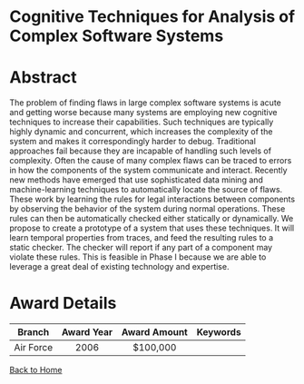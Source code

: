 
Cognitive Techniques for Analysis of Complex Software Systems
=============================================================

# Abstract


The problem of finding flaws in large complex software systems is acute and getting worse because many systems are employing new cognitive techniques to increase their capabilities.  Such techniques are typically highly dynamic and concurrent, which increases the complexity of the system and makes it correspondingly harder to debug.  Traditional approaches fail because they are incapable of handling such levels of complexity.  Often the cause of many complex flaws can be traced to errors in how the components of the system communicate and interact.  Recently new methods have emerged that use sophisticated data mining and machine-learning techniques to automatically locate the source of flaws.  These work by learning the rules for legal interactions between components by observing the behavior of the system during normal operations.  These rules can then be automatically checked either statically or dynamically.  We propose to create a prototype of a system that uses these techniques.  It will learn temporal properties from traces, and feed the resulting rules to a static checker.  The checker will report if any part of a component may violate these rules.  This is feasible in Phase I because we are able to leverage a great deal of existing technology and expertise.  

# Award Details

|Branch|Award Year|Award Amount|Keywords|
| :---: | :---: | :---: | :---: |
|Air Force|2006|$100,000||
  
  


[Back to Home](https://github.com/chrischow/dod_sbir_awards#1294)